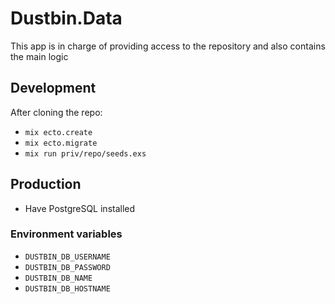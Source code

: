# Dustbin.Data

This app is in charge of providing access to the repository and also contains the main logic


## Development

After cloning the repo:

- `mix ecto.create`
- `mix ecto.migrate`
- `mix run priv/repo/seeds.exs`

## Production

- Have PostgreSQL installed

### Environment variables

- `DUSTBIN_DB_USERNAME`
- `DUSTBIN_DB_PASSWORD`
- `DUSTBIN_DB_NAME`
- `DUSTBIN_DB_HOSTNAME`
